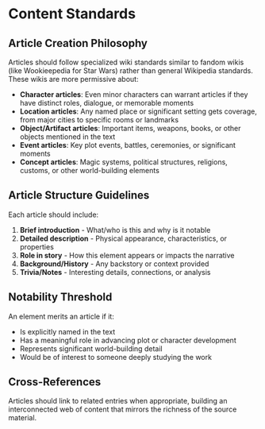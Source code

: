 # Content Standards

## Article Creation Philosophy

Articles should follow specialized wiki standards similar to fandom wikis (like Wookieepedia for Star Wars) rather than general Wikipedia standards. These wikis are more permissive about:

- **Character articles**: Even minor characters can warrant articles if they have distinct roles, dialogue, or memorable moments
- **Location articles**: Any named place or significant setting gets coverage, from major cities to specific rooms or landmarks
- **Object/Artifact articles**: Important items, weapons, books, or other objects mentioned in the text
- **Event articles**: Key plot events, battles, ceremonies, or significant moments
- **Concept articles**: Magic systems, political structures, religions, customs, or other world-building elements

## Article Structure Guidelines

Each article should include:

1. **Brief introduction** - What/who is this and why is it notable
2. **Detailed description** - Physical appearance, characteristics, or properties
3. **Role in story** - How this element appears or impacts the narrative
4. **Background/History** - Any backstory or context provided
5. **Trivia/Notes** - Interesting details, connections, or analysis

## Notability Threshold

An element merits an article if it:
- Is explicitly named in the text
- Has a meaningful role in advancing plot or character development
- Represents significant world-building detail
- Would be of interest to someone deeply studying the work

## Cross-References

Articles should link to related entries when appropriate, building an interconnected web of content that mirrors the richness of the source material.